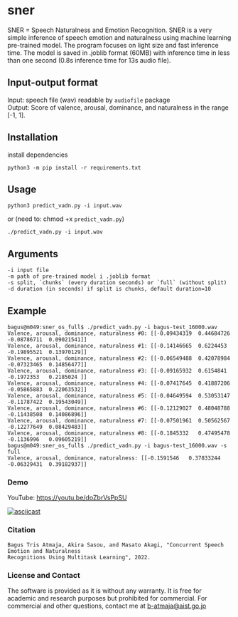 # sner
SNER = Speech Naturalness and Emotion Recognition. SNER is a very simple inference of speech emotion and naturalness using machine learning pre-trained model. The program focuses on light size and fast inference time. The model is saved in .joblib format (60MB) with inference time in less than one second (0.8s inference time for 13s audio file).    

## Input-output format 
Input: speech file (wav) readable by `audiofile` package   
Output: Score of valence, arousal, dominance, and naturalness in the range [-1, 1].  


## Installation
install dependencies

    python3 -m pip install -r requirements.txt
    
    
## Usage
    python3 predict_vadn.py -i input.wav
    
or (need to: chmod +x `predict_vadn.py`)

    ./predict_vadn.py -i input.wav
   
## Arguments

```
-i input file
-m path of pre-trained model i .joblib format
-s split, `chunks` (every duration seconds) or `full` (without split)
-d duration (in seconds) if split is chunks, default duration=10  
```

## Example
```
bagus@m049:sner_os_full$ ./predict_vadn.py -i bagus-test_16000.wav 
Valence, arousal, dominance, naturalness #0: [[-0.09434319  0.44684726 -0.08786711  0.09021541]]
Valence, arousal, dominance, naturalness #1: [[-0.14146665  0.6224453  -0.19895521  0.13970129]]
Valence, arousal, dominance, naturalness #2: [[-0.06549488  0.42078984 -0.07323465  0.14856477]]
Valence, arousal, dominance, naturalness #3: [[-0.09165932  0.6154841  -0.1972353   0.2185024 ]]
Valence, arousal, dominance, naturalness #4: [[-0.07417645  0.41887206 -0.05865883  0.22063532]]
Valence, arousal, dominance, naturalness #5: [[-0.04649594  0.53053147 -0.11787422  0.19543049]]
Valence, arousal, dominance, naturalness #6: [[-0.12129027  0.48048788 -0.11438508  0.14086896]]
Valence, arousal, dominance, naturalness #7: [[-0.07501961  0.50562567 -0.12277649  0.08429483]]
Valence, arousal, dominance, naturalness #8: [[-0.1845332   0.47495478 -0.1136996   0.09605219]]
bagus@m049:sner_os_full$ ./predict_vadn.py -i bagus-test_16000.wav -s full
Valence, arousal, dominance, naturalness: [[-0.1591546   0.37833244 -0.06329431  0.39182937]]
```

### Demo
YouTube:  https://youtu.be/doZbrVsPpSU  

[![asciicast](https://asciinema.org/a/472390.svg)](https://asciinema.org/a/472390)


### Citation

```
Bagus Tris Atmaja, Akira Sasou, and Masato Akagi, "Concurrent Speech Emotion and Naturalness 
Recognitions Using Multitask Learning", 2022.
```

### License and Contact
The software is provided as it is without any warranty. It is free for academic
and research purposes but prohibited for commercial. For commercial and other
questions, contact me at b-atmaja@aist.go.jp 